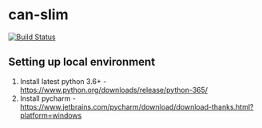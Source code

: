 # can-slim
[![Build Status](https://travis-ci.org/yck13/can-slim.svg?branch=master)](https://travis-ci.org/yck13/can-slim)

## Setting up local environment
1. Install latest python 3.6+ - https://www.python.org/downloads/release/python-365/
2. Install pycharm - https://www.jetbrains.com/pycharm/download/download-thanks.html?platform=windows
